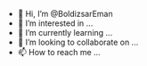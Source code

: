 - 👋 Hi, I’m @BoldizsarEman
- 👀 I’m interested in ...
- 🌱 I’m currently learning ...
- 💞️ I’m looking to collaborate on ...
- 📫 How to reach me ...

<!---
BoldizsarEman/BoldizsarEman is a ✨ special ✨ repository because its `README.md` (this file) appears on your GitHub profile.
You can click the Preview link to take a look at your changes.
--->
